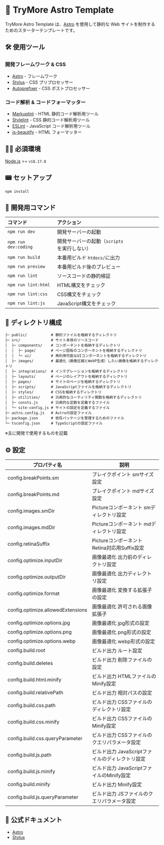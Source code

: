 # 🚀 TryMore Astro Template
TryMore Astro Template は、[Astro](https://astro.build/) を使用して静的な Web サイトを制作するためのスターターテンプレートです。

## 🛠️ 使用ツール
###  開発フレームワーク & CSS
- [Astro](https://astro.build/) - フレームワーク
- [Stylus](https://stylus-lang.com/) - CSS プリプロセッサー
- [Autoprefixer](https://github.com/postcss/autoprefixer) - CSS ポストプロセッサー
### コード解析 & コードフォーマッター
- [Markuplint](https://markuplint.dev/) - HTML 静的コード解析用ツール
- [Stylelint](https://stylelint.io/) - CSS 静的コード解析用ツール
- [ESLint](https://eslint.org/) - JavaScript コード解析用ツール
- [js-beautify](https://beautifier.io/) - HTML フォーマッター

## 🧑‍🚀 必須環境
[Node.js](https://nodejs.jp/) >= `v18.17.0`  

## 📟 セットアップ
```
npm install
```

## 🤖 開発用コマンド

| コマンド               | アクション                                                     |
| :--------------------- | :------------------------------------------------------------- |
| `npm run dev`          | 開発サーバーの起動                                             |
| `npm run dev:coding`   | 開発サーバーの起動（`scripts`を実行しない）                    |
| `npm run build`        | 本番用ビルド `htdocs/`に出力                                   |
| `npm run preview`      | 本番用ビルド後のプレビュー                                     |
| `npm run lint`         | ソースコードの静的検証                                         |
| `npm run lint:html`    | HTML構文をチェック                                             |
| `npm run lint:css`     | CSS構文をチェック                                              |
| `npm run lint:js`      | JavaScript構文をチェック                                       |

## 📁 ディレクトリ構成
```
├─ public/           # 静的ファイルを格納するディレクトリ
├─ src/              # サイト本体のソースコード
│  ├─ components/    # コンポーネントを格納するディレクトリ
│  │  ├─ page/       # ページ固有のコンポーネントを格納するディレクトリ
│  │  └─ ui/         # 再利用可能なUIコンポーネントを格納するディレクトリ
│  ├─ images/        # 最適化（画像圧縮とWebP生成）したい画像を格納するディレクトリ
│  ├─ integrations/  # インテグレーションを格納するディレクトリ
│  ├─ layouts/       # ページのレイアウトを格納するディレクトリ
│  ├─ pages/         # サイトのページを格納するディレクトリ
│  ├─ scripts/       # JavaScriptファイルを格納するディレクトリ
│  ├─ styles/        # CSSを格納するディレクトリ
│  ├─ utilities/     # 汎用的なユーティリティ関数を格納するディレクトリ
│  ├─ consts.js      # 汎用的な定数を定義するファイル
│  └─ site-config.js # サイトの設定を定義するファイル
├─ astro.config.js   # Astroの設定ファイル
├─ package.json      # 依存パッケージを管理するためのファイル
└─ tsconfig.json     # TypeScriptの設定ファイル
```
※主に開発で使用するものを記載

## ⚙️ 設定
| プロパティ名                      | 説明                                            |
| --------------------------------- | ----------------------------------------------- |
| config.breakPoints.sm             | ブレイクポイント smサイズ設定                   |
| config.breakPoints.md             | ブレイクポイント mdサイズ設定                   |
| config.images.smDir               | Pictureコンポーネント smディレクトリ設定        |
| config.images.mdDir               | Pictureコンポーネント mdディレクトリ設定        |
| config.retinaSuffix               | Pictureコンポーネント Retina対応用Suffix設定    |
| config.optimize.inputDir          | 画像最適化 出力前のディレクトリ設定             |
| config.optimize.outputDir         | 画像最適化 出力ディレクトリ設定                 |
| config.optimize.format            | 画像最適化 変換する拡張子の設定                 |
| config.optimize.allowedExtensions | 画像最適化 許可される画像拡張子                 |
| config.optimize.options.jpg       | 画像最適化 jpg形式の設定                        |
| config.optimize.options.png       | 画像最適化 png形式の設定                        |
| config.optimize.options.webp      | 画像最適化 webp形式の設定                       |
| config.build.root                 | ビルド出力 ルート設定                           |
| config.build.deletes              | ビルド出力 削除ファイルの設定                   |
| config.build.html.minify          | ビルド出力 HTMLファイルのMinify設定             |
| config.build.relativePath         | ビルド出力 相対パスの設定                       |
| config.build.css.path             | ビルド出力 CSSファイルのディレクトリ設定        |
| config.build.css.minify           | ビルド出力 CSSファイルのMinify設定              |
| config.build.css.queryParameter   | ビルド出力 CSSファイルのクエリパラメータ設定    |
| config.build.js.path              | ビルド出力 JavaScriptファイルのディレクトリ設定 |
| config.build.js.minify            | ビルド出力 JavaScriptファイルのMinify設定       |
| config.build.minify               | ビルド出力 Minify設定                           |
| config.build.js.queryParameter    | ビルド出力 JSファイルのクエリパラメータ設定     |


## 👀 公式ドキュメント
- [Astro](https://docs.astro.build/ja/getting-started/)
- [Stylus](https://stylus-lang.com/docs/)